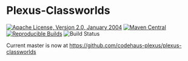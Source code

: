 Plexus-Classworlds
===============

[![Apache License, Version 2.0, January 2004](https://img.shields.io/github/license/codehaus-plexus/plexus-classworlds.svg?label=License)](http://www.apache.org/licenses/)
[![Maven Central](https://img.shields.io/maven-central/v/org.codehaus.plexus/plexus-classworlds.svg?label=Maven%20Central)](https://search.maven.org/artifact/org.codehaus.plexus/plexus-classworlds)
[![Reproducible Builds](https://img.shields.io/endpoint?url=https://raw.githubusercontent.com/jvm-repo-rebuild/reproducible-central/master/content/org/codehaus/plexus/plexus-classworlds/badge.json)](https://github.com/jvm-repo-rebuild/reproducible-central/blob/master/content/org/codehaus/plexus/plexus-classworlds/README.md)
![Build Status](https://github.com/codehaus-plexus/plexus-classworlds/workflows/GitHub%20CI/badge.svg)

Current master is now at https://github.com/codehaus-plexus/plexus-classworlds
